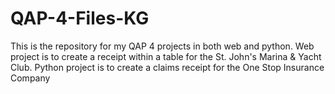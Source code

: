# QAP-4-Files-KG
This is the repository for my QAP 4 projects in both web and python.
Web project is to create a receipt within a table for the St. John's Marina & Yacht Club.
Python project is to create a claims receipt for the One Stop Insurance Company
